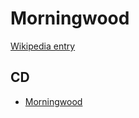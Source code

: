 # Morningwood

[Wikipedia entry](https://en.wikipedia.org/wiki/Morningwood)

## CD

- [Morningwood](Morningwood.md)
